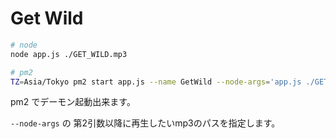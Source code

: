 # Get Wild

```sh
# node
node app.js ./GET_WILD.mp3

# pm2
TZ=Asia/Tokyo pm2 start app.js --name GetWild --node-args='app.js ./GET_WILD.mp3'
```

pm2 でデーモン起動出来ます。

`--node-args` の 第2引数以降に再生したいmp3のパスを指定します。
